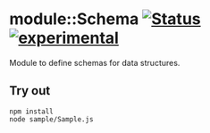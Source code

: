 
# module::Schema [![Status](https://github.com/Wandalen/wSchema/workflows/Publish/badge.svg)](https://github.com/Wandalen/wSchema/actions?query=workflow%3APublish) [![experimental](https://img.shields.io/badge/stability-experimental-orange.svg)](https://github.com/emersion/stability-badges#experimental)

Module to define schemas for data structures.

## Try out
```
npm install
node sample/Sample.js
```
